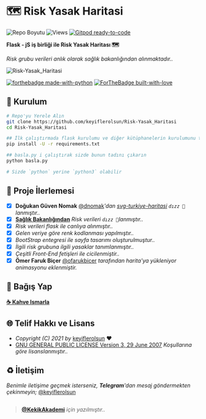 # 🗺️ Risk Yasak Haritasi

![Repo Boyutu](https://img.shields.io/github/repo-size/keyiflerolsun/Risk-Yasak_Haritasi) ![Views](https://hits.seeyoufarm.com/api/count/incr/badge.svg?url=https://github.com/keyiflerolsun/Risk-Yasak_Haritasi&title=Profile%20Views) [![Gitpod ready-to-code](https://img.shields.io/badge/Gitpod-ready--to--code-blue?logo=gitpod)](https://gitpod.io/#https://github.com/keyiflerolsun/Risk-Yasak_Haritasi)

**Flask - jS iş birliği ile Risk Yasak Haritası 🗺**

*Risk grubu verileri anlık olarak sağlık bakanlığından alınmaktadır..*

![Risk-Yasak_Haritasi](https://i.imgur.com/qkZrT1P.png)

[![forthebadge made-with-python](http://ForTheBadge.com/images/badges/made-with-python.svg)](https://www.python.org/)
[![ForTheBadge built-with-love](http://ForTheBadge.com/images/badges/built-with-love.svg)](https://GitHub.com/keyiflerolsun/)

## 🚀 Kurulum

```bash
# Repo'yu Yerele Alın
git clone https://github.com/keyiflerolsun/Risk-Yasak_Haritasi
cd Risk-Yasak_Haritasi

## İlk çalıştırmada flask kurulumu ve diğer kütüphanelerin kurulumunu tamamlamak gerekir.
pip install -U -r requirements.txt

## basla.py i çalıştırak sizde bunun tadını çıkarın
python basla.py

# Sizde `python` yerine `python3` olabilir
```

## 📝 Proje İlerlemesi

- [x] **Doğukan Güven Nomak** [@dnomak](https://github.com/dnomak)*'dan [svg-turkiye-haritasi](https://github.com/dnomak/svg-turkiye-haritasi) `dızz 🐍`lanmıştır..*
- [x] **[Sağlık Bakanlığından](https://covid19.saglik.gov.tr/)** *Risk verileri `dızz 🐍`lanmıştır..*
- [x] *Risk verileri flask ile canlıya alınmıştır..*
- [x] *Gelen veriye göre renk kodlanması yapılmıştır..*
- [x] *BootStrap entegresi ile sayfa tasarımı oluşturulmuştur..*
- [x] *İlgili risk grubuna ilgili yasaklar tanımlanmıştır..*
- [x] *Çeşitli Front-End fetişleri ile cicilenmiştir..*
- [x] **Ömer Faruk Biçer** [@ofarukbicer](https://github.com/ofarukbicer) *tarafından harita'ya yükleniyor animasyonu eklenmiştir.*

## 💸 Bağış Yap

**[☕️ Kahve Ismarla](https://KekikAkademi.org/Kahve)**

## 🌐 Telif Hakkı ve Lisans

* *Copyright (C) 2021 by* [keyiflerolsun](https://github.com/keyiflerolsun) ❤️️
* [GNU GENERAL PUBLIC LICENSE Version 3, 29 June 2007](https://github.com/keyiflerolsun/keyifUserBot/blob/master/LICENSE) *Koşullarına göre lisanslanmıştır..*

## ♻️ İletişim

*Benimle iletişime geçmek isterseniz, **Telegram**'dan mesaj göndermekten çekinmeyin;* [@keyiflerolsun](https://t.me/keyiflerolsun)

##

> **[@KekikAkademi](https://t.me/KekikAkademi)** *için yazılmıştır..*
